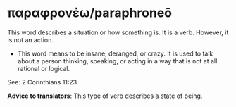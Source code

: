 # παραφρονέω/paraphroneō
This word describes a situation or how something is. It is a verb. However, it is not an action. 
* This word means to be insane, deranged, or crazy. It is used to talk about a person thinking, speaking, or acting in a way that is not at all rational or logical.

See: 2 Corinthians 11:23

**Advice to translators**: This type of verb describes a state of being. 
